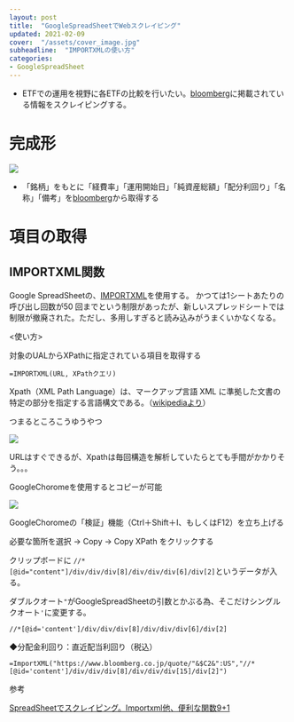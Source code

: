 ```yaml
---
layout: post
title:  "GoogleSpreadSheetでWebスクレイピング"
updated: 2021-02-09
cover:  "/assets/cover_image.jpg"
subheadline:  "IMPORTXMLの使い方"
categories: 
- GoogleSpreadSheet
---
```


* ETFでの運用を視野に各ETFの比較を行いたい。[bloomberg](https://www.bloomberg.co.jp/)に掲載されている情報をスクレイピングする。

# 完成形
![](https://lh3.googleusercontent.com/pw/ACtC-3cMiUlPUFeLti9JQ8Xk4LNg7ePwiZ2tvey8ofXrm-ig49x3jt5WNxLuyIbeigKIqKOqhwnLy5uv1BVh9ydeyZDYKBKHpB1DTmIPhfTN7kdmRTX9_6J-TOSbJHZHpVj0YWjwDWyeyccACwg62o09xEwp=w1314-h440-no?authuser=0)

* 「銘柄」をもとに「経費率」「運用開始日」「純資産総額」「配分利回り」「名称」「備考」を[bloomberg](https://www.bloomberg.co.jp/)から取得する

# 項目の取得

## IMPORTXML関数

Google SpreadSheetの、[IMPORTXML](https://support.google.com/docs/answer/3093342?hl=ja)を使用する。
かつては1シートあたりの呼び出し回数が50 回までという制限があったが、新しいスプレッドシートでは制限が撤廃された。ただし、多用しすぎると読み込みがうまくいかなくなる。

<使い方>

対象のUALからXPathに指定されている項目を取得する

```
=IMPORTXML(URL, XPathクエリ)
```
Xpath（XML Path Language）は、マークアップ言語 XML に準拠した文書の特定の部分を指定する言語構文である。（[wikipediaより](https://ja.wikipedia.org/wiki/XML_Path_Language)）

つまるところこうゆうやつ

![](https://lh3.googleusercontent.com/pw/ACtC-3eO-r8o64AmQmUdwDCIky9MPLbvSpAZhPbp90fixDoczkn3jHo1lPbN1akAf4i-vvtEg5e2AvImfuRO_1aFkuDA4Jptgz2jVrQ2JLXovjZbqvtfBKfaOlmVtjs5t5OIanpBo65o6Pemx80NIsMOkeQJ=w546-h289-no?authuser=0)

URLはすぐできるが、Xpathは毎回構造を解析していたらとても手間がかかりそう。。。

GoogleChoromeを使用するとコピーが可能

![](https://lh3.googleusercontent.com/pw/ACtC-3fiBcd66rv1RQoHdJttOKPh7TUA91zLauMvYHeslQ6TT5d-ZDxnzlNy6BChoD4KB7YnVrrgaXtT84ybAovLWQnbUeqrpw8wiI8gupR3YT75ZIM62Vu7JTai_JIqhWN8ZuLXDSPcXhaCvYA2F0a4tXDG=w827-h536-no?authuser=0)

GoogleChoromeの「検証」機能（Ctrl＋Shift＋I、もしくはF12）を立ち上げる

必要な箇所を選択 → Copy → Copy XPath をクリックする

クリップボードに `//*[@id="content"]/div/div/div[8]/div/div/div[6]/div[2]`というデータが入る。

ダブルクオート`"`がGoogleSpreadSheetの引数とかぶる為、そこだけシングルクオート`'`に変更する。

`//*[@id='content']/div/div/div[8]/div/div/div[6]/div[2]`

◆分配金利回り：直近配当利回り（税込）

```
=ImportXML("https://www.bloomberg.co.jp/quote/"&$C2&":US","//*[@id='content']/div/div/div[8]/div/div/div[15]/div[2]")
```




参考

[SpreadSheetでスクレイピング。Importxml他、便利な関数9+1](https://qiita.com/ktmg/items/d53440c913e20f8bb34c)